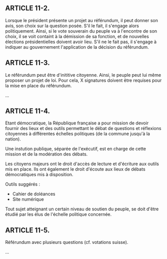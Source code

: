 
## ARTICLE 11-2.

Lorsque le président présente un projet au référundum, 
il peut donner son avis, son choix sur la question posée.
S'il le fait, il s'engage alors politiquement. Ainsi, si le vote souverain du peuple va à l'encontre de son choix, il se voit containt à la démission de sa fonction, et de nouvelles élections présidentielles doivent avoir lieu.
S'il ne le fait pas, il s'engage à indiquer au gouvernement l'application de la décision du référundum.

## ARTICLE 11-3.

Le référundum peut être d'inititive citoyenne.
Ainsi, le peuple peut lui même proposer un projet de loi.
Pour cela, X signatures doivent être requises pour la mise en place du référundum.

...

## ARTICLE 11-4.

Etant démocratique, la République française a pour mission de devoir fournir des lieux et des outils permettant le débat de questions et réflexions citoyennes à différentes échelles politiques (de la commune jusqu'à la nation).

Une instution publique, séparée de l'exécutif, est en charge de 
cette mission et de la modération des débats.

Les citoyens majeurs ont le droit d'accès de lecture et d'écriture 
aux outils mis en place.
Ils ont également le droit d'écoute aux lieux de débats démocratiques mis à disposition.

Outils suggérés :
- Cahier de doléances
- Site numérique

Tout sujet atteignant un certain niveau de soutien du peuple, se 
doit d'être étudié par les élus de l'échelle politique concernée.

## ARTICLE 11-5.

Référundum avec plusieurs questions (cf. votations suisse).

...
